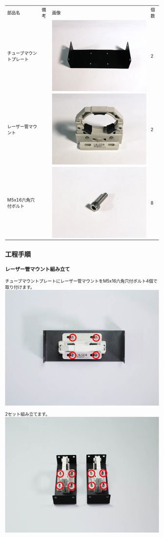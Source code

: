 <table class="packing-list">
    <tbody>
        <tr>
            <td>部品名</td>
            <td>備考</td>
            <td class="packing-img">画像</td>
            <td>個数</td>
        </tr>
        <tr>
            <td>チューブマウントプレート</td>
            <td></td>
            <td><img src="./images/packing/077.jpg" alt="チューブマウントプレート"/></td>
            <td>2</td>
        </tr>
        <tr>
            <td>レーザー管マウント</td>
            <td></td>
            <td><img src="./images/packing/083.jpg" alt="レーザー管マウント"/></td>
            <td>2</td>
        </tr>
        <tr>
            <td>M5x16六角穴付ボルト</td>
            <td></td>
            <td><img src="./images/packing/148.jpg" alt="M5x16六角穴付ボルト"/></td>
            <td>8</td>
        </tr>
    </tbody>
</table>

## 工程手順

### レーザー管マウント組み立て

チューブマウントプレートにレーザー管マウントをM5x16六角穴付ボルト4個で取り付けます。
<img src="./images/009/000.jpg"/>

2セット組み立てます。
<img src="./images/009/001.jpg"/>
